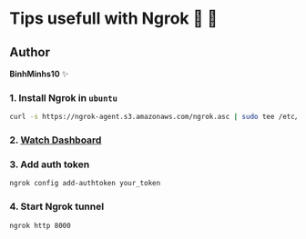 # Tips usefull with Ngrok :tada: :tada:

## Author
   **BinhMinhs10** :sparkles:
### 1. Install Ngrok in `ubuntu` 
```bash
curl -s https://ngrok-agent.s3.amazonaws.com/ngrok.asc | sudo tee /etc/apt/trusted.gpg.d/ngrok.asc >/dev/null && echo "deb https://ngrok-agent.s3.amazonaws.com buster main" | sudo tee /etc/apt/sources.list.d/ngrok.list && sudo apt update && sudo apt install ngrok
```
### 2. [Watch Dashboard](https://dashboard.ngrok.com/get-started/your-authtoken)


### 3. Add auth token
```bash
ngrok config add-authtoken your_token
```
### 4. Start Ngrok tunnel
```bash
ngrok http 8000
```
